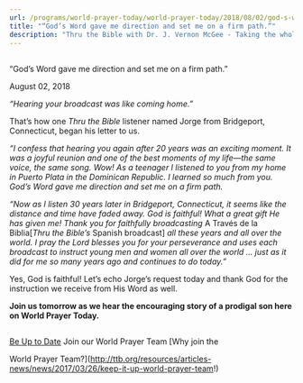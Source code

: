 ```yaml
---
url: /programs/world-prayer-today/world-prayer-today/2018/08/02/god-s-word-gave-me-direction-and-set-me-on-a-firm-path-
title: "“God’s Word gave me direction and set me on a firm path.”"
description: "Thru the Bible with Dr. J. Vernon McGee - Taking the whole Word to the whole world"
---
```







## 
 “God’s Word gave me direction and set me on a firm path.”


August 02, 2018




*“Hearing your broadcast was like coming home.”*


That’s how one *Thru the Bible* listener named Jorge from Bridgeport, Connecticut, began his letter to us. 


*“I confess that hearing you again after 20 years was an exciting moment. It was a joyful reunion and one of the best moments of my life—the same voice, the same song. Wow! As a teenager I listened to you from my home in Puerto Plata in the Dominican Republic. I learned so much from you. God’s Word gave me direction and set me on a firm path.* 



 *“Now as I listen 30 years later in Bridgeport, Connecticut, it seems like the distance and time have faded away. God is faithful! What a great gift He has given me! Thank you for faithfully broadcasting* A Través de la Biblia[*Thru the Bible’s* Spanish broadcast] *all these years and all over the world. I pray the Lord blesses you for your perseverance and uses each broadcast to instruct young men and women all over the world … just as it did for me so many years ago and continues to do today.”*


Yes, God is faithful! Let’s echo Jorge’s request today and thank God for the instruction we receive from His Word as well.


**Join us tomorrow as we hear the encouraging story of a prodigal son here on World Prayer Today.**







## 




[Be Up to Date](http://feeds.feedburner.com/WorldPrayerToday "World Prayer Today RSS Feed")
Join our World Prayer Team
[Why join the  

World Prayer Team?](http://ttb.org/resources/articles-news/news/2017/03/26/keep-it-up-world-prayer-team!)




